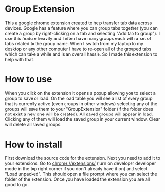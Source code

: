 # Group Extension
 
This a google chrome extension created to help transfer tab data across devices. Google has a feature where you can group tabs together (you can create a group by right-clicking on a tab and selecting "Add tab to group"). I use this feature heavily and I often have many groups each with a set of tabs related to the group name. When I switch from my laptop to my desktop or any other computer I have to re-open all of the grouped tabs which can take a while and is an overall hassle. So I made this extension to help with that.

# How to use

When you click on the extension it opens a popup allowing you to select a group to save or load. On the load table you will see a list of every group that is currently active (even groups in other windows) selecting any of the groups will save them to your "GroupExtension" folder (if the folder does not exist a new one will be created). All saved groups will appear in load. Clicking any of them will load the saved group in your current window. Clear will delete all saved groups.

# How to install

First download the source code for the extension. Next you need to add it to your extensions. Go to [chrome://extensions/](chrome://extensions/) (turn on developer developer mode in the top right corner if you don't already have it on) and select "Load unpacked". This should open a file prompt where you can select the folder of the extension. Once you have loaded the extension you are all good to go.